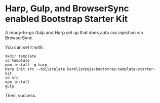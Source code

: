 # Harp, Gulp, and BrowserSync enabled Bootstrap Starter Kit

A ready-to-go Gulp and Harp set up that does auto css injection via BrowserSync.

You can set it with:

```console
mkdir template
cd template
npm install -g harp
harp init src --boilerplate karolisdzeja/bootstrap-template-starter-kit
cd src
npm install
gulp
```

Then, success.
